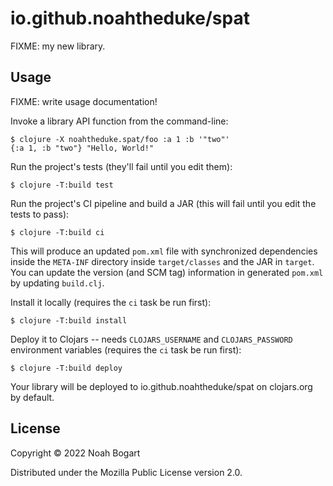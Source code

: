 # io.github.noahtheduke/spat

FIXME: my new library.

## Usage

FIXME: write usage documentation!

Invoke a library API function from the command-line:

    $ clojure -X noahtheduke.spat/foo :a 1 :b '"two"'
    {:a 1, :b "two"} "Hello, World!"

Run the project's tests (they'll fail until you edit them):

    $ clojure -T:build test

Run the project's CI pipeline and build a JAR (this will fail until you edit the tests to pass):

    $ clojure -T:build ci

This will produce an updated `pom.xml` file with synchronized dependencies inside the `META-INF`
directory inside `target/classes` and the JAR in `target`. You can update the version (and SCM tag)
information in generated `pom.xml` by updating `build.clj`.

Install it locally (requires the `ci` task be run first):

    $ clojure -T:build install

Deploy it to Clojars -- needs `CLOJARS_USERNAME` and `CLOJARS_PASSWORD` environment
variables (requires the `ci` task be run first):

    $ clojure -T:build deploy

Your library will be deployed to io.github.noahtheduke/spat on clojars.org by default.

## License

Copyright © 2022 Noah Bogart

Distributed under the Mozilla Public License version 2.0.

